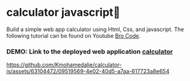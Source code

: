 # calculator javascript🧮
Build a simple web app calculator using Html, Css, and javascript. The following tutorial can be found on Youtube [Bro Code](https://www.youtube.com/watch?v=I5kj-YsmWjM).

### DEMO: Link to the deployed web application [calculator](https://kmohamedalie.github.io/calculator-js/)


https://github.com/Kmohamedalie/calculator-js/assets/63104472/09519569-4e02-40d5-a7aa-617723a8e654

